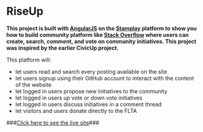 RiseUp    
===================

**This project is built with [AngularJS](http://angularjs.org) on the [Stamplay](https://stamplay.com) platform to show you how to build community platform like [Stack Overflow](http://stackoverflow.com/) where users can create, search, comment, and vote on community initiatives.  This project was inspired by the earlier CivicUp project.**    

This platform will:    

* let users read and search every posting available on the site    
* let users signup using their GitHub account to interact with the content of the website    
* let logged in users propose new initiatives to the community    
* let logged in users up vote or down vote initiatives    
* let logged in users discuss initiatives in a comment thread    
* let visitors and users donate directly to the FLTA    

###[Click here to see the live site](https://riseup.stamplayapp.com)###
